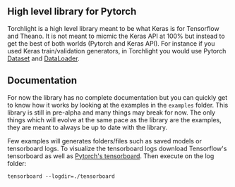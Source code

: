 ## High level library for Pytorch

Torchlight is a high level library meant to be what Keras is for Tensorflow and Theano.
It is not meant to micmic the Keras API at 100% but instead to get the best of both
worlds (Pytorch and Keras API). 
For instance if you used Keras train/validation generators, in Torchlight you would
use Pytorch [Dataset](http://pytorch.org/docs/master/data.html#torch.utils.data.Dataset) and
[DataLoader](http://pytorch.org/docs/master/data.html#torch.utils.data.DataLoader).

## Documentation

For now the library has no complete documentation but you can quickly get to know how
it works by looking at the examples in the `examples` folder. This library is still in
pre-alpha and many things may break for now. The only things which will evolve at the same
pace as the library are the examples, they are meant to always be up to date with
the library.

Few examples will generates folders/files such as saved models or tensorboard logs.
To visualize the tensorboard logs download Tensorflow's tensorboard as well as 
[Pytorch's tensorboard](https://github.com/lanpa/tensorboard-pytorch). Then execute on the
log folder:
```
tensorboard --logdir=./tensorboard
```